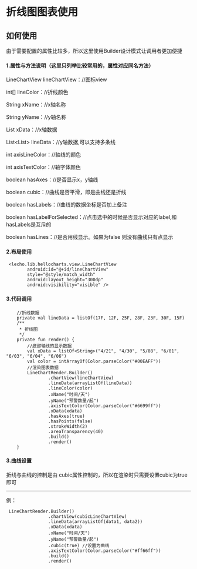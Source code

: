 # 折线图图表使用
## 如何使用
由于需要配置的属性比较多，所以这里使用Builder设计模式让调用者更加便捷

#### 1.属性与方法说明（这里只列举比较常用的，属性对应同名方法）

LineChartView lineChartView：//图标view

int[] lineColor：//折线颜色

 String xName：//x轴名称

String yName：//y轴名称

List<String> xData：//x轴数据

List<List<Float>> lineData：//y轴数据,可以支持多条线

int axisLineColor：//轴线的颜色

int axisTextColor：//轴字体颜色

boolean hasAxes：//是否显示x，y轴线

boolean cubic：//曲线是否平滑，即是曲线还是折线

boolean hasLabels：//曲线的数据坐标是否加上备注

boolean hasLabelForSelected：//点击选中的时候是否显示对应的label,和hasLabels是互斥的

boolean hasLines：//是否用线显示。如果为false 则没有曲线只有点显示

#### 2.布局使用
```
 <lecho.lib.hellocharts.view.LineChartView
        android:id="@+id/lineChartView"
        style="@style/match_width"
        android:layout_height="300dp"
        android:visibility="visible" />
```
#### 3.代码调用
```
    //折线数据
    private val lineData = listOf(17F, 12F, 25F, 28F, 23F, 30F, 15F)
    /**
     * 折线图
     */
    private fun render() {
        //底部轴线的显示数据
        val xData = listOf<String>("4/21", "4/30", "5/08", "6/01", "6/03", "6/04", "6/06")
        val color = intArrayOf(Color.parseColor("#00EAFF"))
        //渲染图表数据
        LineChartRender.Builder()
                .chartView(lineChartView)
                .lineData(arrayListOf(lineData))
                .lineColor(color)
                .xName("时间/天")
                .yName("预警数量/起")
                .axisTextColor(Color.parseColor("#6699ff"))
                .xData(xdata)
                .hasAxes(true)
                .hasPoints(false)
                .strokeWidth(2)
                .areaTransparency(40)
                .build()
                .render()
    }
```
#### 3.曲线设置

折线与曲线的控制是由 cubic属性控制的，所以在渲染时只需要设置cubic为true即可

---

例：
```
 LineChartRender.Builder()
                .chartView(cubicLineChartView)
                .lineData(arrayListOf(data1, data2))
                .xData(xdata)
                .xName("时间/天")
                .yName("预警数量/起")
                .cubic(true) //设置为曲线
                .axisTextColor(Color.parseColor("#ff66ff"))
                .build()
                .render()
```
